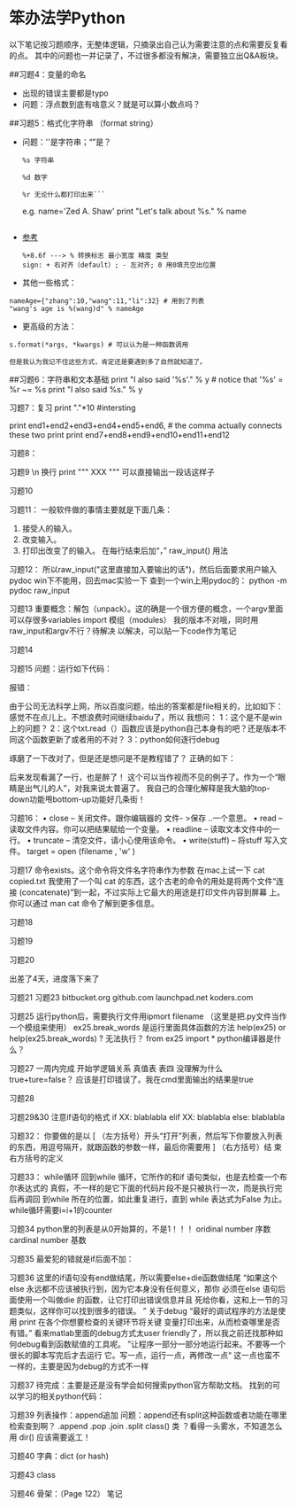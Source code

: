 # 笨办法学Python

以下笔记按习题顺序，无整体逻辑，只摘录出自己认为需要注意的点和需要反复看的点。
其中的问题也一并记录了，不过很多都没有解决，需要独立出Q&A板块。

##习题4：变量的命名
* 出现的错误主要都是typo
* 问题：浮点数到底有啥意义？就是可以算小数点吗？

##习题5：格式化字符串 （format string）
* 问题：''是字符串；“”是？

    ```
    %s 字符串
    
    %d 数字
    
    %r 无论什么都打印出来```

    ```
    e.g.
    name='Zed A. Shaw'
    print "Let's talk about %s." % name
    ```

* [参考](http://www.cnblogs.com/gotaly/articles/2583250.html)

    ```
    %+8.6f ---> % 转换标志 最小宽度 精度 类型
    sign: + 右对齐（default）; - 左对齐; 0 用0填充空出位置
    ```

* 其他一些格式：
```
nameAge={"zhang":10,"wang":11,"li":32} # 用到了列表
"wang's age is %(wang)d" % nameAge
```

* 更高级的方法：
```
s.format(*args, *kwargs) # 可以认为是一种函数调用
```
    但是我认为我记不住这些方式，肯定还是要遇到多了自然就知道了。
##习题6：字符串和文本基础
print "I also said '%s'." % y # notice that '%s' = %r ~= %s
print "I also said %s." % y

习题7：复习
print "."*10 #intersting
 
print end1+end2+end3+end4+end5+end6, # the comma actually connects these two print
print end7+end8+end9+end10+end11+end12

习题8：

习题9
\n 换行
print """ 
XXX
"""
可以直接输出一段话这样子

习题10 

习题11：
一般软件做的事情主要就是下面几条：
1. 接受人的输入。
2. 改变输入。
3. 打印出改变了的输入。
在每行结束后加“，”
raw_input() 用法

习题12：
所以raw_input("这里直接加入要输出的话")，然后后面要求用户输入
pydoc win下不能用，回去mac实验一下
查到一个win上用pydoc的：
python -m pydoc raw_input

习题13
重要概念：解包（unpack）。这的确是一个很方便的概念，一个argv里面可以存很多variables
import 模组（modules）
我的版本不对哦，同时用raw_input和argv不行？待解决
以解决，可以贴一下code作为笔记

习题14

习题15
问题：运行如下代码：

报错：

由于公司无法科学上网，所以百度问题，给出的答案都是file相关的，比如如下：
感觉不在点儿上。不想浪费时间继续baidu了，所以
我想问：
1：这个是不是win上的问题？
2：这个txt.read（）函数应该是python自己本身有的吧？还是版本不同这个函数更新了或者用的不对？
3：python如何逐行debug

琢磨了一下改对了，但是还是想问是不是教程错了？
正确的如下：

后来发现看漏了一行，也是醉了！
这个可以当作视而不见的例子了。作为一个“眼睛是出气儿的人”，对我来说太普遍了。
我自己的合理化解释是我大脑的top-down功能甩bottom-up功能好几条街！

习题16：
• close – 关闭文件。跟你编辑器的 文件- >保存 ..一个意思。
• read – 读取文件内容。你可以把结果赋给一个变量。
• readline – 读取文本文件中的一行。
• truncate – 清空文件，请小心使用该命令。
• write(stuff) – 将stuff 写入文件。
target = open (filename , 'w' )

习题17
命令exists。这个命令将文件名字符串作为参数
在mac上试一下 cat copied.txt
我使用了一个叫 cat 的东西，这个古老的命令的用处是将两个文件“连接
(concatenate)”到一起，不过实际上它最大的用途是打印文件内容到屏幕
上。你可以通过 man cat 命令了解到更多信息。

习题18

习题19

习题20 

出差了4天，进度落下来了

习题21 
习题23
bitbucket.org
github.com
launchpad.net
koders.com

习题25
运行python后，需要执行文件用ipmort filename （这里是把.py文件当作一个模组来使用）
ex25.break_words 是运行里面具体函数的方法
help(ex25) or help(ex25.break_words) ? 无法执行？
from ex25 import *
python编译器是什么？

习题27 一周内完成 开始学逻辑关系
真值表 表四 没理解为什么 true+ture=false？
应该是打印错误了。我在cmd里面输出的结果是true

习题28

习题29&30
注意if语句的格式
if XX:
  blablabla
elif XX:
     blablabla
else:
     blablabla  

习题32：
你要做的是以 [ （左方括号）开头“打开”列表，然后写下你要放入列表
的东西，用逗号隔开，就跟函数的参数一样，最后你需要用 ] （右方括号）结
束右方括号的定义

习题33： while循环
回到while 循环，它所作的和if 语句类似，也是去检查一个布尔表达式的
真假，不一样的是它下面的代码片段不是只被执行一次，而是执行完后再调回
到while 所在的位置，如此重复进行，直到 while 表达式为False 为止。
while循环需要i=i+1的counter

习题34
python里的列表是从0开始算的，不是1！！！
oridinal number 序数
cardinal number 基数

习题35
最爱犯的错就是if后面不加： 

习题36
这里的if语句没有end做结尾，所以需要else+die函数做结尾
“如果这个 else 永远都不应该被执行到，因为它本身没有任何意义，那你
必须在else 语句后面使用一个叫做die 的函数，让它打印出错误信息并且
死给你看，这和上一节的习题类似，这样你可以找到很多的错误。
”
关于debug
“最好的调试程序的方法是使用 print 在各个你想要检查的关键环节将关键
变量打印出来，从而检查哪里是否有错。”
看来matlab里面的debug方式太user friendly了，所以我之前还找那种如何debug看到函数赋值的工具呢。
”让程序一部分一部分地运行起来。不要等一个很长的脚本写完后才去运行
它。写一点，运行一点，再修改一点“
这一点也蛮不一样的，主要是因为debug的方式不一样

习题37
待完成：主要是还是没有学会如何搜索python官方帮助文档。
找到的可以学习的相关python代码：

习题39 
列表操作：append追加
问题：append还有split这种函数或者功能在哪里检索查到啊？
.append .pop .join .split
class() 类 ？看得一头雾水，不知道怎么用
dir() 
应该需要返工！

习题40
字典：dict (or hash)

习题43 class

习题46 骨架：（Page 122）
笔记

